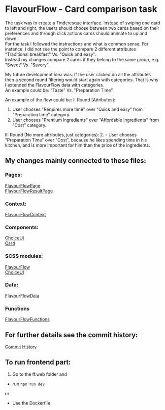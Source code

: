# FlavourFlow - Card comparison task

The task was to create a Tinderesque interface. Instead of swiping one card to left and right, the users should choose between two cards based on their preferences and through click actions cards should animate to up and down.  
For the task I followed the instructions and what is common sense.
For instance, I did not see the point to compare 2 different attributes "Traditional breakfast" Vs. "Quick and easy".  
Instead my changes compare 2 cards if they belong to the same group, e.g. "Sweet" Vs. "Savory".  

My future development idea was: If the user clicked on all the attributes then a second round filtering would start again with categories.
That is why I extended the FlavourFlow data with categories.  
An example could be: "Taste" Vs. "Preparation Time". 

An example of the flow could be:
I. Round (Attributes):
1. User chooses "Requires more time" over "Quick and easy" from "Preparation time" category.
2. User chooses "Premium Ingredients" over "Affordable Ingredients" from "Cost" category.

II: Round (No more attributes, just categories):
2.  - User chooses "Preparation Time" over "Cost", because he likes spending time in his kitchen, and is more important for him than the price of the ingredients.

## My changes mainly connected to these files: 

### Pages:
[FlavourFlowPage](ff.web/src/components/pages/FlavourFlowPage.tsx)  
[FlavourFlowResultPage](ff.web/src/components/pages/FlavourFlowResultPage.tsx)  

### Context:
[FlavourFlowContext](ff.web/src/context/FlavourFlowContext.tsx)  

### Components:
[ChoiceUI](ff.web/src/components/organisms/ChoiceUI.tsx)  
[Card](ff.web/src/components/atoms/Card.tsx)  

### SCSS modules:
[FlavourFlow](ff.web/src/scss/components/pages/FlavourFlow.module.scss)  
[ChoiceUI](ff.web/src/scss/components/organisms/ChoiceUI.module.scss)  

### Data:
[FlavourFlowData](ff.web/src/utils/FlavourFlowData.ts)  

### Functions
[FlavourFlowFunctions](ff.web/src/utils/FlavourFlowFunctions.ts)  

## For further details see the commit history:
[Commit History](https://github.com/lilla-nemeth/card-sorting-task/commits/main/?author=lilla-nemeth&before=e7ad6696bc00db884421cbcfb26b3e6879576109+35)  


## To run frontend part:

1. Go to the ff.web folder and

- run `npm run dev`

or

- Use the Dockerfile

